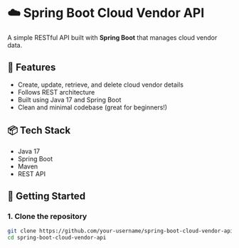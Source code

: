 # ☁️ Spring Boot Cloud Vendor API

A simple RESTful API built with **Spring Boot** that manages cloud vendor data.

## 🚀 Features

- Create, update, retrieve, and delete cloud vendor details
- Follows REST architecture
- Built using Java 17 and Spring Boot
- Clean and minimal codebase (great for beginners!)

## 📦 Tech Stack

- Java 17
- Spring Boot
- Maven
- REST API

## 🔧 Getting Started

### 1. Clone the repository

```bash
git clone https://github.com/your-username/spring-boot-cloud-vendor-api.git
cd spring-boot-cloud-vendor-api
